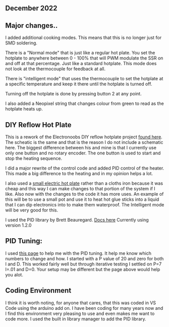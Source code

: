 ## December 2022
## Major changes..

I added additional cooking modes. This means that this is no longer just for SMD soldering.

There is a "Normal mode" that is just like a regular hot plate. You set the hotplate to anywhere between 0 - 100% that will PWM modulate the SSR on and off at that percentage. Just like a standard hotplate. This mode does not look at the thermocouple for feedback at all.

There is "intelligent mode" that uses the thermocouple to set the hotplate at a specific temperature and keep it there until the hotplate is turned off.

Turning off the hotplate is done by pressing button 2 at any point.

I also added a Neopixel string that changes colour from green to read as the hotplate heats up.


## DIY Reflow Hot Plate
This is a rework of the Electronoobs DIY reflow hotplate project [found here](https://electronoobs.com/eng_arduino_tut155.php). The scheatic is the same and that is the reason I do not include a schematic here. The biggest difference between his and mine is that I currently use only one button and no rotary encoder. The one button is used to start and stop the heating sequence.

I did a major rewrite of the control code and added PID control of the heater. This made a big difference to the heating and in my opinion helps a lot.

I also used a [small electric hot plate](https://www.amazon.ca/gp/product/B08R6F5JH8/ref=ppx_yo_dt_b_search_asin_image?ie=UTF8&psc=1) rather than a cloths iron because it was cheap and this way I can make changes to that
portion of the system if I like. Also now with the changes to the code it has more uses. An example of this will be to use a small pot and use it to heat hot glue sticks into a liquid that I can dip electronics into to make them waterproof. The Intelligent mode will be very good for this.

I used the PID library by Brett Beauregard. [Docs here](https://playground.arduino.cc/Code/PIDLibrary/) Currently using version 1.2.0

## PID Tuning:
I used [this page](https://www.compuphase.com/electronics/reflowsolderprofiles.htm#_) to help me with the PID tuning. 
It help me know which numbers to change and how. I started with a P value of 20 and zero for both I and D. This worked fairly well but through iterative testing I settled on P=7 I=.01 and D=0. Your setup may be different but the page above would help you alot. 

## Coding Environment
I think it is worth noting, for anyone that cares, that this was coded in VS Code using the arduino add on. I have been coding for many years now and I find this environment very pleasing to use and even makes me want to code more.
I used the built in library manager to add the PID library.

